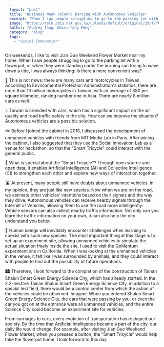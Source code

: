 ```yaml
---
  layout: "post"
  title: "Business Week column: Dancing with Autonomous Vehicles"
  excerpt: "When I saw people struggling to go to the parking lot with a pot, or when they were parked with a big sun, I was always thinking: Is there any more convenient possibility?"
  image: "https://talk.pdis.nat.gov.tw/uploads/default/original/2X/f/f6d7a369567dd01fa82c40d4de1b219b8d0b0c43.jpg"
  author: "Audrey Tang、Sheau-Tyng Peng"
  category: "blog"
  tags: 
    - "Social Innovation"
---
```



On weekends, I like to visit Jian Guo Weekend Flower Market near my home. When I saw people struggling to go to the parking lot with a flowerpot, or when they were standing under the burning sun trying to wave down a ride, I was always thinking: Is there a more convenient way?

🚦 This is not news; there are many cars and motorcycles in Taiwan. According to Environmental Protection Administration's statistics, there are more than 13 million motorcycles in Taiwan, with an average of 380 per square kilometer, ranking number one in Asia. There are nearly 8 million cars as well.

💡 Taiwan is crowded with cars, which has a significant impact on the air quality and road traffic safety in the city. How can we improve the situation? Autonomous vehicles are a possible solution.

🚲 Before I joined the cabinet in 2016, I discussed the development of unmanned vehicles with friends from MIT Media Lab in Paris. After joining the cabinet, I also suggested that they use the Social Innovation Lab as a venue for hackathon, so that the "Smart Tricycle" could interact with the general public. 

🚸 What is special about the "Smart Tricycle"? Through open source and open data, it enables Artificial Intelligence (AI) and Collective Intelligence (CI) to strengthen each other and explore new ways of interaction together.

🛣 At present, many people still have doubts about unmanned vehicles. In my opinion, they are just like new species. Now when we are on the road, we estimate other vehicles' intentions based on their signals and the way they drive. Autonomous vehicles can receive nearby signals through the Internet of Vehicles, allowing them to use the road more intelligently. Vehicle sensors can also collect nearby traffic information. Not only can you learn the traffic information on your own, it can also help the city understand you better.

🐎 Human beings will inevitably encounter challenges when learning to coexist with such new species. The most important thing at this stage is to set up an experiment site, allowing unmanned vehicles to simulate the actual situation freely inside the site. I used to visit the GoMentum experiment site in California. When I was looking at the unmanned vehicles in the venue, it felt like I was surrounded by animals, and they could interact with people to find out the possibility of future operations.

🏙 Therefore, I look forward to the completion of the construction of Tainan Shalun Smart Green Energy Science City, which has already started. In the 2.2-hectare Tainan Shalun Smart Green Energy Science City, in addition to a special test field, there would be a control center from which the action of the vehicles could be observed. Imagine: When you entered Shalun Smart Green Energy Science City, the cars that were passing by you, or even the car you got on at the entrance were all unmanned vehicles, and the entire Science City could become an experiment site for vehicles.

From carriages to cars, every evolution of transportation has reshaped our society. By the time that Artificial Intelligence became a part of the city, our daily life would change. For example, after visiting Jian Guo Weekend Flower Market, when you pressed a button, the "Smart Tricycle" would help take the flowerpot home. I look forward to this day.
